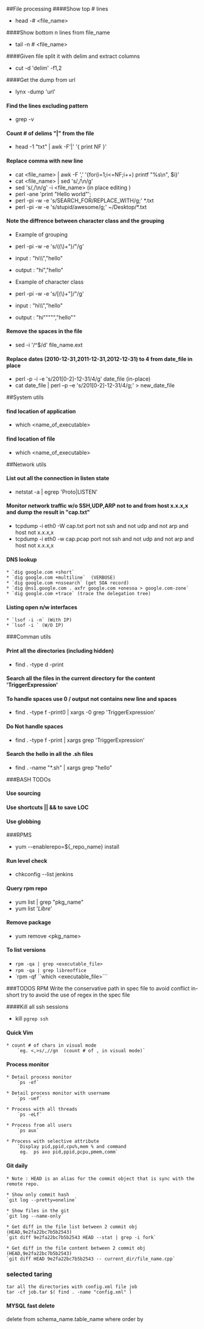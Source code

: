 ##File processing
####Show top # lines
* head -# <file_name>

####Show bottom n lines from file_name
* tail -n # <file_name>

####Given file split it with delim and extract columns
* cut -d 'delim' -f1,2

####Get the dump from url
* lynx -dump 'url'

#### Find the lines excluding pattern
* grep -v <pattern>

#### Count # of delims "|" from the file
* head -1 "txt" | awk -F'|' '{ print NF }'

#### Replace comma with new line 
* cat <file_name> | awk -F ',' '{for(i=1;i<=NF;i++) printf "%s\n", $i}'
* cat <file_name> | sed 's/,/\n/g' 
* sed 's/,/\n/g' -i <file_name> (in place editing )
* perl -ane 'print "Hello world"';
* perl -pi -w -e 's/SEARCH_FOR/REPLACE_WITH/g;' *.txt
* perl -pi -w -e 's/stupid/awesome/g;' ~/Desktop/*.txt

#### Note the diffrence between character class and the grouping 
* Example of grouping
* perl -pi -w -e 's/((\\)+")/"/g'

* input : "hi\\\\","hello\" 
* output : "hi","hello" 

* Example of character class 
* perl -pi -w -e 's/[(\\)+"]/"/g'


* input : "hi\\\\","hello\" 
* output : "hi""""","hello"" 

#### Remove the spaces in the file
*   sed -i '/^$/d' file_name.ext

#### Replace dates (2010-12-31,2011-12-31,2012-12-31) to 4 from date_file in place 
* perl -p -i -e 's/201[0-2]-12-31/4/g' date_file (in-place)
* cat date_file | perl –p –e 's/201[0-2]-12-31/4/g;' > new_date_file

##System utils

#### find location of application
* which <name_of_executable>

#### find location of file
* which <name_of_executable>

##Network utils

#### List out all the connection in listen state
* netstat -a | egrep 'Proto|LISTEN'

#### Monitor network traffic w/o SSH,UDP,ARP not to and from host x.x.x,x and dump the result in "cap.txt" 
* tcpdump -i eth0 -W cap.txt port not ssh and not udp and not arp and host not x.x.x,x
* tcpdump -i eth0 -w cap.pcap port not ssh and not udp and not arp and host not x.x.x,x

#### DNS lookup
    * `dig google.com +short` 
    * `dig google.com +multiline`  (VERBOSE)
    * `dig google.com +nssearch` (get SOA record)
    * `dig @ns1.google.com . axfr google.com +onesoa > google.com-zone`
    * `dig google.com +trace` (trace the delegation tree)

#### Listing open n/w interfaces
    * `lsof -i -n` (With IP)
    * `lsof -i ` (W/O IP)


###Comman utils
#### Print all the directories (including hidden)
* find . -type d -print

#### Search all the files in the current directory for the content 'TriggerExpression' 
#### To handle spaces use 0 / output not contains new line and spaces
* find . -type f -print0 | xargs -0 grep 'TriggerExpression'

#### Do Not handle spaces
* find . -type f -print | xargs grep 'TriggerExpression'

#### Search the hello in all the .sh files
* find . -name "*.sh" | xargs grep "hello"


###BASH TODOs
#### Use sourcing 
#### Use shortcuts || && to save LOC
#### Use globbing

###RPMS
* yum --enablerepo=${_repo_name} install 

#### Run level check
* chkconfig --list jenkins

#### Query rpm repo 
* yum list | grep "pkg_name"
* yum list '*Libre*'

#### Remove package
* yum remove <pkg_name>

#### To list versions
* `rpm -qa | grep <executable_file>`
* `rpm -qa | grep libreoffice`
* `rpm -qf ``which <executable_file>```

###TODOS RPM
Write the conservative path in spec file to avoid conflict in-short try to avoid
the use of regex in the spec file

####Kill all ssh sessions

* kill `pgrep ssh`

#### Quick Vim
    * count # of chars in visual mode
        `eg. <,>s/,//gn  (count # of , in visual mode)`

#### Process monitor
  
    * Detail process monitor
        `ps -ef`
    
    * Detail process monitor with username
        `ps -uef`

    * Process with all threads
        `ps -eLf`

    * Process from all users 
        `ps aux`
    
    * Process with selective attribute 
        `Display pid,ppid,cpu%,mem % and command
         eg.  ps axo pid,ppid,pcpu,pmem,comm` 

#### Git daily
   
    * Note : HEAD is an alias for the commit object that is sync with the remote repo.

    * Show only commit hash 
    `git log --pretty=oneline`
    
    * Show files in the git
    `git log --name-only`
    
    * Get diff in the file list between 2 commit obj (HEAD,9e2fa22bc7b5b2543)
    `git diff 9e2fa22bc7b5b2543 HEAD --stat | grep -i fork`

    * Get diff in the file content between 2 commit obj (HEAD,9e2fa22bc7b5b2543)
    `git diff HEAD 9e2fa22bc7b5b2543 -- current_dir/file_name.cpp`
    
    
### selected taring
    tar all the directories with config.xml file job
    tar -cf job.tar $( find . -name "config.xml" )

#### MYSQL fast delete 

delete from schema_name.table_name where <condition with non indexd column> order by <indexed column>

